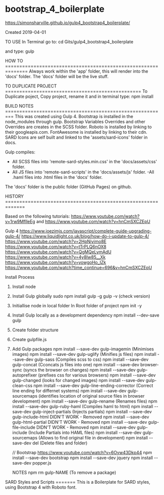 # bootstrap_4_boilerplate

https://simonsharville.github.io/gulp4_bootstrap4_boilerplate/

Created 2019-04-01


TO USE
  In Terminal go to:
  cd Gits/gulp4_bootstrap4_boilerplate

  and type:
  gulp

  
HOW TO ==============================================================
Always work within the 'app' folder, this will render into the 'docs' folder. 
The 'docs' folder will be the live stuff.


TO DUPLICATE PROJECT ================================================
    To Duplicate poject, Copy project, rename it and in terminal type:
      npm install



BUILD NOTES =========================================================
This was created using Gulp 4. 
Bootstrap is installed in the node_modules through gulp.
Bootstrap Variables Overrides and other Overrides are creates in the SCSS folder.
Roboto is installed by linking to their googleapis.com.
FontAwesome is installed by linking to their cdn.
SARD Icons are self built and linked to the 'assets/sard-icons' folder in docs.

Gulp compiles:
- All SCSS files into 'remote-sard-styles.min.css' in the 'docs/assets/css' folder.
- All JS files into 'remote-sard-scripts' in the 'docs/assets/js' folder.
-All .haml files into .html files in the 'docs' folder.

The 'docs' folder is the public folder (GitHub Pages) on github.

HISTORY =============================================================


Based on the following tutorials: 
  https://www.youtube.com/watch?v=1rw9MfIleEg
  and
  https://www.youtube.com/watch?v=hnCmSXCZEpU

  Gulp 4
  https://www.joezimjs.com/javascript/complete-guide-upgrading-gulp-4/
  https://www.liquidlight.co.uk/blog/how-do-i-update-to-gulp-4/
  https://www.youtube.com/watch?v=2HpNiyimo8E
  https://www.youtube.com/watch?v=tTrPLQ6nOX8
  https://www.youtube.com/watch?v=QgMQeLymAdU
  https://www.youtube.com/watch?v=4y8Iw85__Xk
  https://www.youtube.com/watch?v=yowgoHo_IZk
  https://www.youtube.com/watch?time_continue=696&v=hnCmSXCZEpU


Install Process
1.  Install node
    
2.  Install Gulp globally
    sudo npm install gulp -g
    gulp -v   (check version)

3.  Initiallise node in local folder
    In Root folder of project
    npm init -y

4.  Install Gulp locally as a development dependency
    npm install --dev-save gulp

5.  Create folder structure

6.  Create gulpfile.js

7.  Add Gulp packages
    npm install --save-dev gulp-imagemin                (Minimises images)
    npm install --save-dev gulp-uglify                  (Minifies js files)
    npm install --save-dev gulp-sass                    (Compiles scss to css)
    npm install --save-dev gulp-concat                  (Cconcats js files into one)
    npm install --save-dev browser-sync                 (syncs the browser on changes)
    npm install --save-dev gulp-autoprefixer            (prefixes css for various browsers)
    npm install --save-dev gulp-changed                 (looks for changed images)
    npm install --save-dev gulp-clean-css
    npm install --save-dev gulp-line-ending-corrector   (Correct line ending for differnet systems)
    npm install --save-dev gulp-sourcemaps              (identifies location of original source files in browser development)
    npm install --save-dev gulp-rename                  (Renames files)
    npm install --save-dev gulp-ruby-haml               (Compiles haml to html)
    npm install --save-dev gulp-inject-partials         (Injects partials)
    npm install --save-dev gulp-include-html            DIDN'T WORK - Removed
    npm install --save-dev gulp-html-partial            DIDN'T WORK - Removed
    npm install --save-dev gulp-file-include            DIDN'T WORK - Removed
    npm install --save-dev gulp-include                 (Include Partials into HAML files)
    npm install --save-dev gulp-sourcemaps              (Allows to find original file in development)
    npm install --save-dev del                          (Delete files and folder)

    // Bootstrap
    https://www.youtube.com/watch?v=6Ovw43Dkp44
    npm install --save-dev bootstrap 
    npm install --save-dev jquery
    npm install --save-dev popper.js                    

    NOTES
    npm rm gulp-NAME                                    (To remove a package)




SARD Styles and Scripts =======
  This is a Boilerplate for SARD styles, using Bootstrap 4 with Roboto font.

